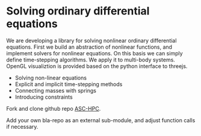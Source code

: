 # Solving ordinary differential equations

We are developing a library for solving nonlinear ordinary differential equations. First we build an abstraction of nonlinear functions, and implement solvers for nonlinear equations. On this basis we can simply define time-stepping algorithms. We apply it to multi-body systems. OpenGL visualiztion is provided based on the python interface to threejs.

- Solving non-linear equations
- Explicit and implicit time-stepping methods
- Connecting masses with springs
- Introducing constraints



Fork and clone github repo [ASC-HPC](https://github.com/TUWien-ASC/ASC-ODE.git).

Add your own bla-repo as an external sub-module, and adjust function calls if necessary.

